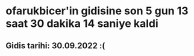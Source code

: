 # ofarukbicer'in gidisine son 5 gun 13 saat 30 dakika 14 saniye kaldi

## Gidis tarihi: 30.09.2022 :(